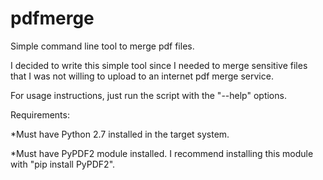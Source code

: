 # pdfmerge
Simple command line tool to merge pdf files.

I decided to write this simple tool since I needed to merge sensitive files that I was not willing to upload to an internet pdf merge service. 

For usage instructions, just run the script with the "--help" options.

Requirements:

*Must have Python 2.7 installed in the target system.

*Must have PyPDF2 module installed. I recommend installing this module with "pip install PyPDF2".
